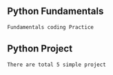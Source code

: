 ## Python Fundamentals
```bash
Fundamentals coding Practice
```

## Python Project
```bash
There are total 5 simple project
```

